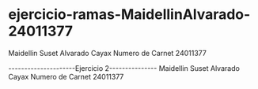 # ejercicio-ramas-MaidellinAlvarado-24011377

Maidellin Suset Alvarado Cayax 
Numero de Carnet 24011377

---------------------Ejercicio 2---------------
Maidellin Suset Alvarado Cayax 
Numero de Carnet 24011377
